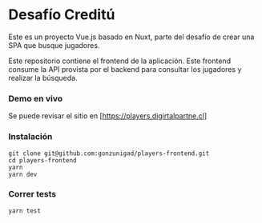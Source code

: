 # Desafío Creditú

Este es un proyecto Vue.js basado en Nuxt, parte del desafío de crear una SPA
que busque jugadores.

Este repositorio contiene el frontend de la aplicación.
Este frontend consume la API provista por el backend para consultar los jugadores y realizar la búsqueda. 

### Demo en vivo
Se puede revisar el sitio en [https://players.digirtalpartne.cl]

### Instalación

```
git clone git@github.com:gonzunigad/players-frontend.git
cd players-frontend
yarn
yarn dev
```

### Correr tests
```
yarn test

```
